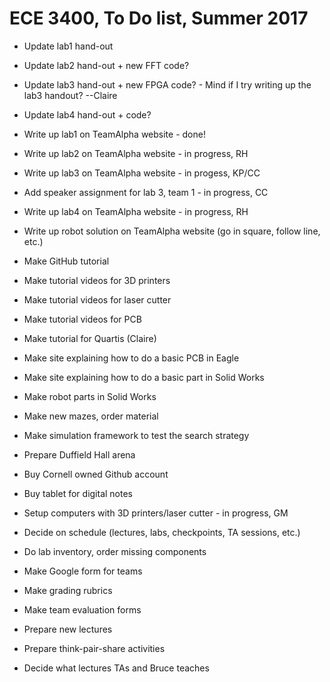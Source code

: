 
# ECE 3400, To Do list, Summer 2017

* Update lab1 hand-out
* Update lab2 hand-out + new FFT code?
* Update lab3 hand-out + new FPGA code? - Mind if I try writing up the lab3 handout? --Claire
* Update lab4 hand-out + code?
* Write up lab1 on TeamAlpha website - done!
* Write up lab2 on TeamAlpha website - in progress, RH
* Write up lab3 on TeamAlpha website - in progess, KP/CC
* Add speaker assignment for lab 3, team 1 - in progress, CC
* Write up lab4 on TeamAlpha website - in progress, RH
* Write up robot solution on TeamAlpha website (go in square, follow line, etc.)

* Make GitHub tutorial
* Make tutorial videos for 3D printers
* Make tutorial videos for laser cutter
* Make tutorial videos for PCB
* Make tutorial for Quartis (Claire)
* Make site explaining how to do a basic PCB in Eagle
* Make site explaining how to do a basic part in Solid Works
* Make robot parts in Solid Works
* Make new mazes, order material
* Make simulation framework to test the search strategy
* Prepare Duffield Hall arena

* Buy Cornell owned Github account
* Buy tablet for digital notes
* Setup computers with 3D printers/laser cutter - in progress, GM
* Decide on schedule (lectures, labs, checkpoints, TA sessions, etc.)
* Do lab inventory, order missing components
* Make Google form for teams
* Make grading rubrics
* Make team evaluation forms
* Prepare new lectures
* Prepare think-pair-share activities
* Decide what lectures TAs and Bruce teaches


